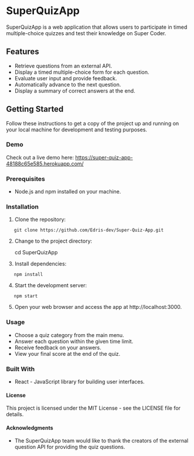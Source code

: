# SuperQuizApp

SuperQuizApp is a web application that allows users to participate in timed multiple-choice quizzes and test their knowledge on Super Coder.

## Features

- Retrieve questions from an external API.
- Display a timed multiple-choice form for each question.
- Evaluate user input and provide feedback.
- Automatically advance to the next question.
- Display a summary of correct answers at the end.

## Getting Started

Follow these instructions to get a copy of the project up and running on your local machine for development and testing purposes.


### Demo

Check out a live demo here: https://super-quiz-app-48188c65e585.herokuapp.com/

### Prerequisites

- Node.js and npm installed on your machine.

### Installation

1. Clone the repository:
```
   git clone https://github.com/Edris-dev/Super-Quiz-App.git
```
2. Change to the project directory:

   cd SuperQuizApp

3. Install dependencies:
```
   npm install
```
4. Start the development server:
```
   npm start
```
5. Open your web browser and access the app at http://localhost:3000.


### Usage

- Choose a quiz category from the main menu.
- Answer each question within the given time limit.
- Receive feedback on your answers.
- View your final score at the end of the quiz.

### Built With

- React - JavaScript library for building user interfaces.

#### License

This project is licensed under the MIT License - see the LICENSE file for details.

#### Acknowledgments

- The SuperQuizApp team would like to thank the creators of the external question API for providing the quiz questions.
